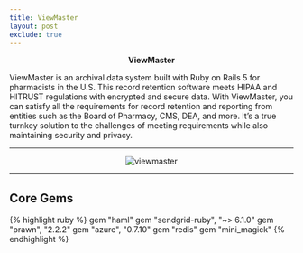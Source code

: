 ```yaml
---
title: ViewMaster
layout: post
exclude: true
---
```


<p align="center"><strong>ViewMaster</strong></p>
ViewMaster is an archival data system built with Ruby on Rails 5 for pharmacists in the U.S. This record retention software meets HIPAA and HITRUST regulations with encrypted and secure data. With ViewMaster, you can satisfy all the requirements for record retention and reporting from entities such as the Board of Pharmacy, CMS, DEA, and more. It’s a true turnkey solution to the challenges of meeting requirements while also maintaining security and privacy.

***

<p align="center"><img src="{{ '/assets/images/vm.png' | relative_url }}" alt="viewmaster"></p>


***

## Core Gems

{% highlight ruby %}
gem "haml"
gem "sendgrid-ruby", "~> 6.1.0"
gem "prawn", "2.2.2"
gem "azure", "0.7.10"
gem "redis"
gem "mini_magick"
{% endhighlight %}